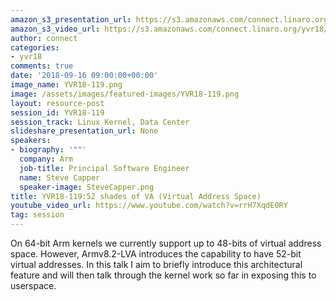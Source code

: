 ```yaml
---
amazon_s3_presentation_url: https://s3.amazonaws.com/connect.linaro.org/yvr18/presentations/yvr18-119.pdf
amazon_s3_video_url: https://s3.amazonaws.com/connect.linaro.org/yvr18/videos/yvr18-119.mp4
author: connect
categories:
- yvr18
comments: true
date: '2018-09-16 09:00:00+00:00'
image_name: YVR18-119.png
image: /assets/images/featured-images/YVR18-119.png
layout: resource-post
session_id: YVR18-119
session_track: Linux Kernel, Data Center
slideshare_presentation_url: None
speakers:
- biography: '""'
  company: Arm
  job-title: Principal Software Engineer
  name: Steve Capper
  speaker-image: SteveCapper.png
title: YVR18-119:52 shades of VA (Virtual Address Space)
youtube_video_url: https://www.youtube.com/watch?v=rrH7XqdE0RY
tag: session
---
```


On 64-bit Arm kernels we currently support up to 48-bits of virtual address space. However, Armv8.2-LVA introduces the capability to have 52-bit virtual addresses. In this talk I aim to briefly introduce this architectural feature and will then talk through the kernel work so far in exposing this to userspace.
